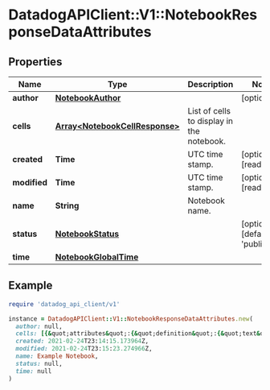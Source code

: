# DatadogAPIClient::V1::NotebookResponseDataAttributes

## Properties

| Name | Type | Description | Notes |
| ---- | ---- | ----------- | ----- |
| **author** | [**NotebookAuthor**](NotebookAuthor.md) |  | [optional] |
| **cells** | [**Array&lt;NotebookCellResponse&gt;**](NotebookCellResponse.md) | List of cells to display in the notebook. |  |
| **created** | **Time** | UTC time stamp. | [optional][readonly] |
| **modified** | **Time** | UTC time stamp. | [optional][readonly] |
| **name** | **String** | Notebook name. |  |
| **status** | [**NotebookStatus**](NotebookStatus.md) |  | [optional][default to &#39;published&#39;] |
| **time** | [**NotebookGlobalTime**](NotebookGlobalTime.md) |  |  |

## Example

```ruby
require 'datadog_api_client/v1'

instance = DatadogAPIClient::V1::NotebookResponseDataAttributes.new(
  author: null,
  cells: [{&quot;attributes&quot;:{&quot;definition&quot;:{&quot;text&quot;:&quot;## Some test markdown\n\n&#x60;&#x60;&#x60;js\nvar x, y;\nx &#x3D; 5;\ny &#x3D; 6;\n&#x60;&#x60;&#x60;&quot;,&quot;type&quot;:&quot;markdown&quot;}},&quot;id&quot;:&quot;bzbycoya&quot;,&quot;type&quot;:&quot;notebook_cells&quot;},{&quot;attributes&quot;:{&quot;definition&quot;:{&quot;requests&quot;:[{&quot;display_type&quot;:&quot;line&quot;,&quot;q&quot;:&quot;avg:system.load.1{*}&quot;,&quot;style&quot;:{&quot;line_type&quot;:&quot;solid&quot;,&quot;line_width&quot;:&quot;normal&quot;,&quot;palette&quot;:&quot;dog_classic&quot;}}],&quot;show_legend&quot;:true,&quot;type&quot;:&quot;timeseries&quot;,&quot;yaxis&quot;:{&quot;scale&quot;:&quot;linear&quot;}},&quot;graph_size&quot;:&quot;m&quot;,&quot;split_by&quot;:{&quot;keys&quot;:[],&quot;tags&quot;:[]},&quot;time&quot;:null},&quot;id&quot;:&quot;9k6bc6xc&quot;,&quot;type&quot;:&quot;notebook_cells&quot;}],
  created: 2021-02-24T23:14:15.173964Z,
  modified: 2021-02-24T23:15:23.274966Z,
  name: Example Notebook,
  status: null,
  time: null
)
```


